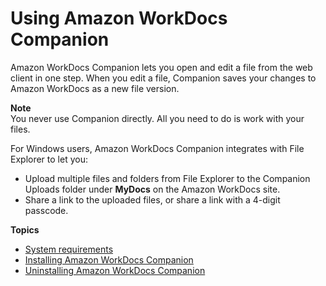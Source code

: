 # Using Amazon WorkDocs Companion<a name="companion"></a>

Amazon WorkDocs Companion lets you open and edit a file from the web client in one step\. When you edit a file, Companion saves your changes to Amazon WorkDocs as a new file version\.

**Note**  
You never use Companion directly\. All you need to do is work with your files\.

For Windows users, Amazon WorkDocs Companion integrates with File Explorer to let you:
+ Upload multiple files and folders from File Explorer to the Companion Uploads folder under **MyDocs** on the Amazon WorkDocs site\. 
+ Share a link to the uploaded files, or share a link with a 4\-digit passcode\.

**Topics**
+ [System requirements](companion_sys_reqs.md)
+ [Installing Amazon WorkDocs Companion](install-companion.md)
+ [Uninstalling Amazon WorkDocs Companion](remove-companion.md)